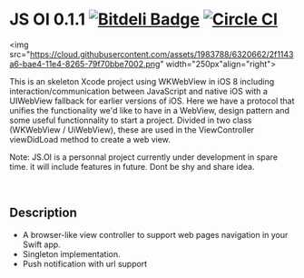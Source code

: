 # JS OI 0.1.1  [![Bitdeli Badge](https://d2weczhvl823v0.cloudfront.net/KevinJue/js.oi-wkwebview/trend.png)](https://bitdeli.com/free "Bitdeli Badge")  [![Circle CI](https://circleci.com/gh/KevinJue/JS.OI-WKWebview/tree/dev.svg?style=svg)](https://circleci.com/gh/KevinJue/JS.OI-WKWebview/tree/dev) 

<img src="https://cloud.githubusercontent.com/assets/1983788/6320662/2f1143a6-bae4-11e4-8265-79f70bbe7002.png" width="250px"align="right">

This is an skeleton Xcode project using WKWebView in iOS 8 including interaction/communication between JavaScript and native iOS with a UIWebView fallback for earlier versions of iOS. 
Here we have a protocol that unifies the functionality we'd like to have in a WebView, design pattern and some useful functionnality to start a project.
Divided in two class (WKWebView / UiWebView), these are used in the ViewController viewDidLoad method to create a web view.

Note: JS.OI is a personnal project currently under development in spare time. it will include features in future. Dont be shy and share idea.

<br/>

## Description
- A browser-like view controller to support web pages navigation in your Swift app.
- Singleton implementation.
- Push notification with url support

<!-- ## Getting started

The simplest usable JS.IO app use pod components. 
We do however recommend reading the rest of the getting started guide below to get acquainted with the general workflow.

#### Requirements

1. open project in your terminal
2. run `sudo gem install cocoapods` if needed

#### Building JS.IO

1. Run `Pod install` to install dependencies.
2. open js.oi.xcworkspace
3. Run your application in xcode. -->
